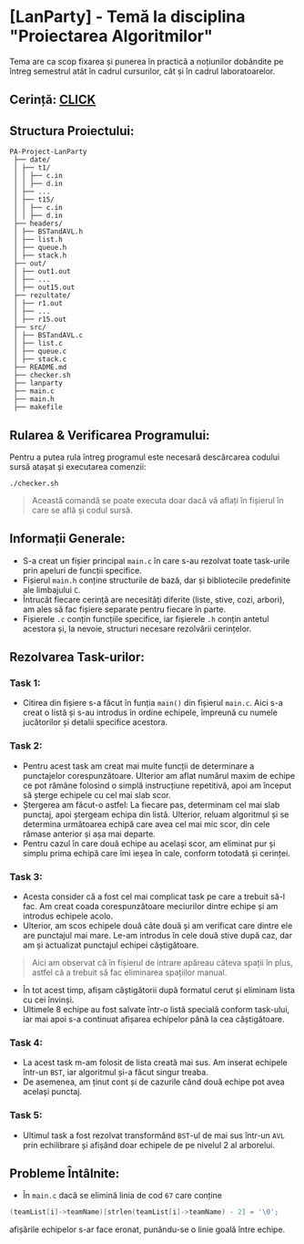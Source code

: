 # [LanParty] - Temă la disciplina "Proiectarea Algoritmilor"
Tema are ca scop fixarea și punerea în practică a noțiunilor dobândite pe întreg semestrul atât în cadrul cursurilor, cât și în cadrul laboratoarelor.

## Cerință: [CLICK](https://ocw.cs.pub.ro/courses/sda-ab/tema1)

## Structura Proiectului:
```
PA-Project-LanParty
 ├── date/
 │ ├── t1/
 │ │ ├── c.in
 │ │ ├── d.in
 │ ├── ...
 │ ├── t15/
 │ │ ├── c.in
 │ │ ├── d.in
 ├── headers/
 │ ├── BSTandAVL.h
 │ ├── list.h
 │ ├── queue.h
 │ ├── stack.h
 ├── out/
 │ ├── out1.out
 │ ├── ...
 │ ├── out15.out
 ├── rezultate/
 │ ├── r1.out
 │ ├── ...
 │ ├── r15.out
 ├── src/
 │ ├── BSTandAVL.c
 │ ├── list.c
 │ ├── queue.c
 │ ├── stack.c
 ├── README.md
 ├── checker.sh
 ├── lanparty
 ├── main.c
 ├── main.h
 ├── makefile
```
## Rularea & Verificarea Programului:
Pentru a putea rula întreg programul este necesară descărcarea codului sursă atașat și executarea comenzii:
```shell
./checker.sh
```
> Această comandă se poate executa doar dacă vă aflați în fișierul în care se află și codul sursă.

## Informații Generale:
- S-a creat un fișier principal `main.c` în care s-au rezolvat toate task-urile prin apeluri de funcții specifice.
- Fișierul `main.h` conține structurile de bază, dar și bibliotecile predefinite ale limbajului `C`.
- Întrucât fiecare cerință are necesități diferite (liste, stive, cozi, arbori), am ales să fac fișiere separate pentru fiecare în parte.
- Fișierele `.c` conțin funcțiile specifice, iar fișierele `.h` conțin antetul acestora și, la nevoie, structuri necesare rezolvării cerințelor.

## Rezolvarea Task-urilor:
### Task 1:
- Citirea din fișiere s-a făcut în funția `main()` din fișierul `main.c`. Aici s-a creat o listă și s-au introdus în ordine echipele, împreună cu numele jucătorilor și detalii specifice acestora.

### Task 2:
- Pentru acest task am creat mai multe funcții de determinare a punctajelor corespunzătoare. Ulterior am aflat numărul maxim de echipe ce pot rămâne folosind o simplă instrucțiune repetitivă, apoi am început să șterge echipele cu cel mai slab scor.
- Ștergerea am făcut-o astfel: La fiecare pas, determinam cel mai slab punctaj, apoi ștergeam echipa din listă. Ulterior, reluam algoritmul și se determina următoarea echipă care avea cel mai mic scor, din cele rămase anterior și așa mai departe.
- Pentru cazul în care două echipe au același scor, am eliminat pur și simplu prima echipă care îmi ieșea în cale, conform totodată și cerinței.

### Task 3:
- Acesta consider că a fost cel mai complicat task pe care a trebuit să-l fac. Am creat coada corespunzătoare meciurilor dintre echipe și am introdus echipele acolo.
- Ulterior, am scos echipele două câte două și am verificat care dintre ele are punctajul mai mare. Le-am introdus în cele două stive după caz, dar am și actualizat punctajul echipei câștigătoare.
> Aici am observat că în fișierul de intrare apăreau câteva spații în plus, astfel că a trebuit să fac eliminarea spațiilor manual.
- În tot acest timp, afișam câștigătorii după formatul cerut și eliminam lista cu cei învinși.
- Ultimele 8 echipe au fost salvate într-o listă specială conform task-ului, iar mai apoi s-a continuat afișarea echipelor până la cea câștigătoare.

### Task 4:
- La acest task m-am folosit de lista creată mai sus. Am inserat echipele într-un `BST`, iar algoritmul și-a făcut singur treaba.
- De asemenea, am ținut cont și de cazurile când două echipe pot avea același punctaj.

### Task 5:
- Ultimul task a fost rezolvat transformând `BST`-ul de mai sus într-un `AVL` prin echilibrare și afișând doar echipele de pe nivelul 2 al arborelui.

## Probleme Întâlnite:
- În `main.c` dacă se elimină linia de cod `67` care conține
```c
(teamList[i]->teamName)[strlen(teamList[i]->teamName) - 2] = '\0';
```
afișările echipelor s-ar face eronat, punându-se o linie goală între echipe.